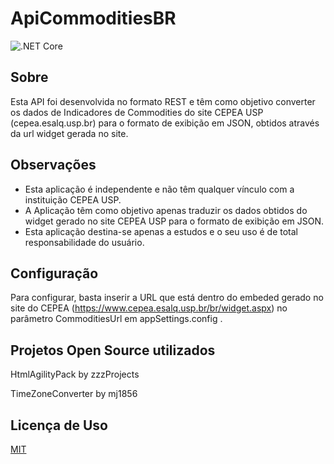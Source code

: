 # ApiCommoditiesBR
![.NET Core](https://github.com/caiomarruda/ApiCommoditiesBr/workflows/.NET%20Core/badge.svg)

## Sobre
Esta API foi desenvolvida no formato REST e têm como objetivo converter os dados de Indicadores de Commodities do site CEPEA USP (cepea.esalq.usp.br) para o formato de exibição em JSON, obtidos através da url widget gerada no site.

## Observações
+ Esta aplicação é independente e não têm qualquer vínculo com a instituição CEPEA USP.
+ A Aplicação têm como objetivo apenas traduzir os dados obtidos do widget gerado no site CEPEA USP para o formato de exibição em JSON.
+ Esta aplicação destina-se apenas a estudos e o seu uso é de total responsabilidade do usuário.


## Configuração
Para configurar, basta inserir a URL que está dentro do embeded gerado no site do CEPEA (https://www.cepea.esalq.usp.br/br/widget.aspx) no parâmetro CommoditiesUrl em appSettings.config .

## Projetos Open Source utilizados
HtmlAgilityPack by zzzProjects

TimeZoneConverter by mj1856

## Licença de Uso
[MIT](https://choosealicense.com/licenses/mit/)